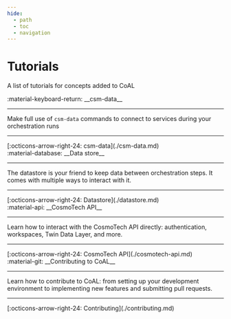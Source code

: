 ```yaml
---
hide:
  - path
  - toc
  - navigation
---
```

# Tutorials

A list of tutorials for concepts added to CoAL

<main class="grid" markdown>

<article markdown>
<div class="text" markdown>
:material-keyboard-return: __csm-data__

---
Make full use of `csm-data` commands to connect to services during your orchestration runs

---
<footer markdown>
[:octicons-arrow-right-24: csm-data](./csm-data.md)
</footer>
</div>
</article>

<article markdown>
<div class="text" markdown>
:material-database: __Data store__

---
The datastore is your friend to keep data between orchestration steps. It comes with multiple ways to interact with it.

---
<footer markdown>
[:octicons-arrow-right-24: Datastore](./datastore.md)
</footer>
</div>
</article>

<article markdown>
<div class="text" markdown>
:material-api: __CosmoTech API__

---
Learn how to interact with the CosmoTech API directly: authentication, workspaces, Twin Data Layer, and more.

---
<footer markdown>
[:octicons-arrow-right-24: CosmoTech API](./cosmotech-api.md)
</footer>
</div>
</article>

<article markdown>
<div class="text" markdown>
:material-git: __Contributing to CoAL__

---
Learn how to contribute to CoAL: from setting up your development environment to implementing new features and submitting pull requests.

---
<footer markdown>
[:octicons-arrow-right-24: Contributing](./contributing.md)
</footer>
</div>
</article>

</main>
